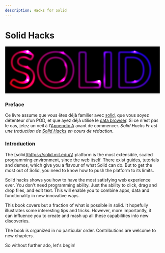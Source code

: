 ```yaml
---
description: Hacks for Solid
---
```


# Solid Hacks

![](.gitbook/assets/solid-neon%20%281%29.png)

### Preface

Ce livre assume que vous êtes déjà familier avec [solid](https://solid.mit.edu/), que vous soyez détenteur d'un POD, et que ayez déjà utilisé le [data browser](https://github.com/solid/userguide).
Si ce n'est pas le cas, jetez un oeil à l'[Appendix A](https://solid.gitbook.io/solid-hacks/appendices/appendix-a-solid-resources) avant de commencer. _Solid Hacks Fr est une traduction de [Solid Hacks](https://solid.gitbook.io/solid-hacks/) en cours de rédaction_.


### Introduction

The [solid](https://solid.mit.edu/\) platform is the most extensible, scaled programming environment, since the web itself. There exist guides, tutorials and demos, which give you a flavour of what Solid can do. But to get the most out of Solid, you need to know how to push the platform to its limits.  

Solid hacks shows you how to have the most satisfying web experience ever.  You don't need programming ability.  Just the ability to click, drag and drop files, and edit text.  This will enable you to combine apps, data and functionality in new innovative ways.

This book covers but a fraction of what is possible in solid.  It hopefully illustrates some interesting tips and tricks.  However, more importantly, it can influence you to create and mash up all these capabilities into new discoveries.

The book is organized in no particular order.  Contributions are welcome to new chapters.  

So without further ado, let's begin!
